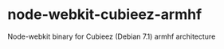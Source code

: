 node-webkit-cubieez-armhf
=========================

Node-webkit binary for Cubieez (Debian 7.1) armhf architecture
